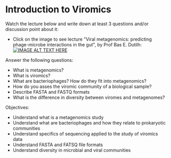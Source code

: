 # Introduction to Viromics

Watch the lecture below and write down at least 3 questions and/or discussion point about it:  

- Click on the image to see lecture "Viral metagenomics: predicting phage-microbe interactions in the gut", by Prof Bas E. Dutilh:  
[![IMAGE ALT TEXT HERE](https://img.youtube.com/vi/xm2iEK4Jj90/0.jpg)](https://www.youtube.com/watch?v=xm2iEK4Jj90)

Answer the following questions:

- What is metagenomics?
- What is viromics?
- What are bacteriophages? How do they fit into metagenomics?
- How do you asses the viromic community of a biological sample?
- Describe FASTA and FASTQ formats
- What is the difference in diversity between viromes and metagenomes?

Objectives:

- Understand what is a metagenomics study
- Understand what are bacteriophages and how they relate to prokaryotic communities
- Understand specifics of sequencing applied to the study of viromics data
- Understand FASTA and FATSQ file formats
- Understand diversity in microbial and viral communities
